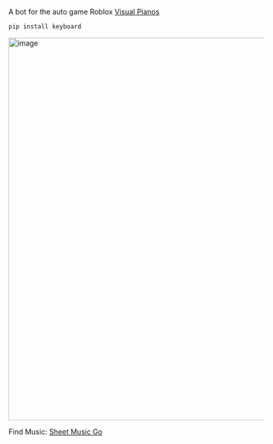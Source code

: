 A bot for the auto game Roblox [Visual Pianos](https://www.roblox.com/games/5593470048/Visual-Pianos)
```py
pip install keyboard
```

<img width="1506" height="754" alt="image" src="https://github.com/user-attachments/assets/a5651658-7251-4da7-a1f6-1e816eae77f1" />

Find Music: [Sheet Music Go](https://www.sheetmusicgo.com/en/robloxpiano?no=2&genre=all&diff=all&sortby=hot)
